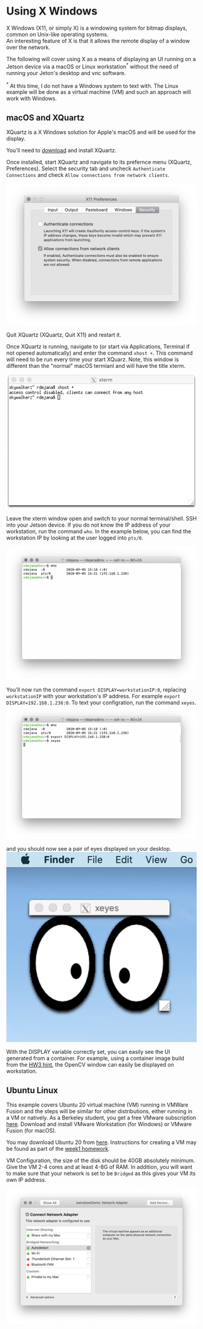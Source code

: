 # Using X Windows
X Windows (X11, or simply X) is a windowing system for bitmap displays, common on Unix-like operating systems.  
An interesting feature of X is that it allows the remote display of a window over the network.

The following will cover using X as a means of displaying an UI running on a Jetson device via a macOS or Linux workstation<sup>*</sup> without the need of running your Jeton's desktop and vnc software.

<sup>*</sup> At this time, I do not have a Windows system to text with.  The Linux example will be done as a virtual machine (VM) and such an approach will work with Windows.

## macOS and XQuartz
XQuartz is a X Windows solution for Apple's macOS and will be used for the display.

You'll need to [download](https://www.xquartz.org) and install XQuartz.  

Once installed, start XQuartz and navigate to its prefernce menu (XQuartz, Preferences). Select the security tab and uncheck `Authenticate Connections` and check `Allow connections from network clients`.  

![X11 Preferences](images/X11_Preferences.png)

Quit XQuartz (XQuartz, Quit X11) and restart it.

Once XQuartz is running, navigate to (or start via Applications, Terminal if not opened automatically) and enter the command `xhost +`.  This command will need to be run every time your start XQuarz. Note, this window is different than the "normal" macOS termianl and will have the title xterm.

![xterm](images/xterm2.png)

Leave the xterm window open and switch to your normal terminal/shell.  SSH into your Jetson device.  If you do not know the IP address of your workstation, run the command `who`.  In the example below, you can find the workstation IP by looking at the user logged into `pts/0`.  

![terminal](images/nxssh.png)

You'll now run the command `export DISPLAY=workstationIP:0`, replacing `workstationIP` with your workstation's IP address.  For example `export DISPLAY=192.168.1.238:0`.  To text your configration, run the command `xeyes`.
![start xeyes](images/startXeyes.png)

and you should now see a pair of eyes displayed on your desktop.
![xeyes](images/xeyes.png)

With the DISPLAY variable correctly set, you can easily see the UI generated from a container. For example, using a container image build from the [HW3 hint](../hw3/README.md), the OpenCV window can easily be displayed on workstation.  


## Ubuntu Linux
This example covers Ubuntu 20 virtual machine (VM) running in VMWare Fusion and the steps will be similar for other distributions, either running in a VM or natively.  As a Berkeley student, you get a free VMware subscription [here](https://software.berkeley.edu/vmware). Download and install VMware Workstation (for Windows) or VMware Fusion (for macOS). 

You may download Ubuntu 20 from [here](http://releases.ubuntu.com/focal/ubuntu-20.04.1-desktop-amd64.iso).  Instructions for creating a VM may be found as part of the [week1 homework](https://github.com/MIDS-scaling-up/v2/tree/master/week01/hw).

VM Configuration, the size of the disk should be 40GB absolutely minimum. Give the VM 2-4 cores and at least 4-8G of RAM.  In addition, you will want to make sure that your network is set to be `Bridged` as this gives your VM its own IP address.

![bridged](images/bridged.png)


